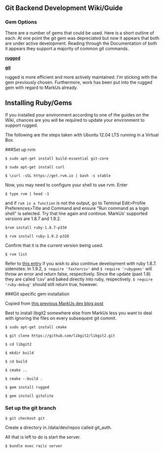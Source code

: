 ## Git Backend Development Wiki/Guide

### Gem Options
There are a number of gems that could be used. Here is a short outline of each. At one point the git gem was depreciated but now it appears that both are under active development. Reading through the Documentation of both it appears they support a majority of common git commands.

[**rugged**](https://rubygems.org/gems/rugged)

[**git**](http://rubygems.org/gems/git)

rugged is more efficient and more actively maintained. I'm sticking with the gem previously chosen. Furthermore, work has been put into the rugged gem with regard to MarkUs already.

## Installing Ruby/Gems
If you installed your environment according to one of the guides on the Wiki, chances are you will be required to update your environment to support rugged. 

The following are the steps taken with Ubuntu 12.04 LTS running in a Virtual Box.

###Set up rvm

`$ sudo apt-get install build-essential git-core`

`$ sudo apt-get install curl`

`$ \curl -sSL https://get.rvm.io | bash -s stable`

Now, you may need to configure your shell to use rvm. 
Enter 

`$ type rvm | head -1`

and if `rvm is a function` is not the output, go to Terminal Edit>Profile Preferences>Title and Command and ensure "Run command as a login shell" is selected. Try that line again and continue. MarkUs' supported versions are 1.8.7 and 1.9.2.

`$rvm install ruby-1.8.7-p334`

`$ rvm install ruby-1.9.2-p320` 

Confirm that it is the current version being used. 

`$ rvm list`

Refer to [this entry](https://github.com/MarkUsProject/Markus/wiki/RVM) if you wish to also continue development with ruby 1.8.7. 
sidenotes: In 1.9.2, `$ require 'fastercsv'` and `$ require 'rubygems'` will throw an error and return false, respectively. Since the update (past 1.8) they are called 'csv' and baked directly into ruby, respectively. `$ require 'ruby-debug'` should still return true, however.

###Git specific gem installation 

Copied from [this previous MarkUs dev blog post](http://blog.markusproject.org/?p=5262)

Best to install libgit2 somewhere else from MarkUs less you want to deal with ignoring the files on every subsequent git commit.

`$ sudo apt-get install cmake`

`$ git clone https://github.com/libgit2/libgit2.git`

`$ cd libgit2`

`$ mkdir build`

`$ cd build`

`$ cmake ..`

`$ cmake --build .`

`$ gem install rugged`

`$ gem install gitolite`

### Set up the git branch
`$ git checkout git`

Create a directory in /data/dev/repos called git_auth.

All that is left to do is start the server.

`$ bundle exec rails server`  

